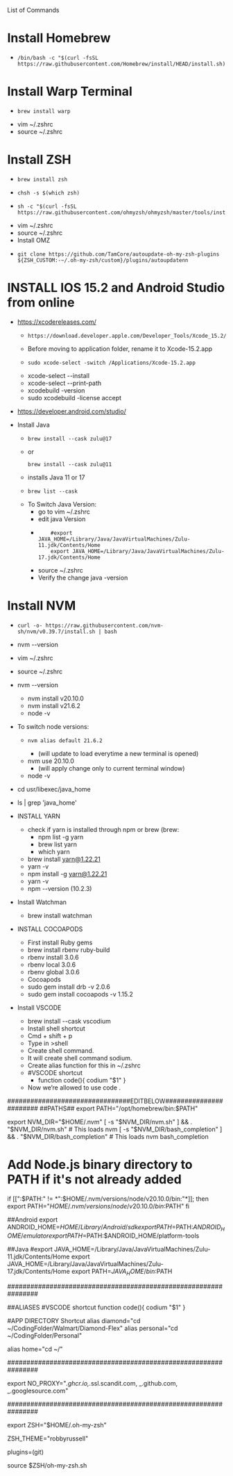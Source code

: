 List of Commands

# Install Homebrew

  - ```
    /bin/bash -c "$(curl -fsSL https://raw.githubusercontent.com/Homebrew/install/HEAD/install.sh)"
    ```
# Install Warp Terminal    

  -  ```
     brew install warp
     ```
  - vim ~/.zshrc
  - source ~/.zshrc

# Install ZSH

  - ```
    brew install zsh
    ```
  - ```
    chsh -s $(which zsh)
    ```
  - ```
    sh -c "$(curl -fsSL https://raw.githubusercontent.com/ohmyzsh/ohmyzsh/master/tools/install.sh)"
    ```
  - vim ~/.zshrc
  - source ~/.zshrc
  - Install OMZ
  - ```
    git clone https://github.com/TamCore/autoupdate-oh-my-zsh-plugins ${ZSH_CUSTOM:-~/.oh-my-zsh/custom}/plugins/autoupdatenn
    ```



# INSTALL IOS 15.2 and Android Studio from online

  - https://xcodereleases.com/
    - ```
      https://download.developer.apple.com/Developer_Tools/Xcode_15.2/Xcode_15.2.xip
      ```
    - Before moving to application folder, rename it to Xcode-15.2.app
    - ```
      sudo xcode-select -switch /Applications/Xcode-15.2.app
      ```
    - xcode-select --install
    - xcode-select --print-path
    - xcodebuild -version
    - sudo xcodebuild -license accept
  - https://developer.android.com/studio/




- Install Java
  - ```
    brew install --cask zulu@17
    ```
  - or 
    ```
    brew install --cask zulu@11
    ```
  - installs Java 11 or 17
  - ```
    brew list --cask
    ```
  - To Switch Java Version:
    - go to vim ~/.zshrc
    - edit java Version
    - ```
          #export JAVA_HOME=/Library/Java/JavaVirtualMachines/Zulu-11.jdk/Contents/Home
          export JAVA_HOME=/Library/Java/JavaVirtualMachines/Zulu-17.jdk/Contents/Home
      ```
    - source ~/.zshrc    
    - Verify the change
      java -version





# Install NVM

  - ```
    curl -o- https://raw.githubusercontent.com/nvm-sh/nvm/v0.39.7/install.sh | bash
    ```
  - nvm --version
  - vim ~/.zshrc
  - source ~/.zshrc
  - nvm --version
    - nvm install v20.10.0
    - nvm install v21.6.2
    - node -v
  - To switch node versions:
    - ```
      nvm alias default 21.6.2
      ```
      - (will update to load everytime a new terminal is opened)
    - nvm use 20.10.0
      - (will apply change only to current terminal window)
    - node -v

- cd usr/libexec/java_home
- ls | grep 'java_home'

- INSTALL YARN
  - check if yarn is installed through npm or brew (brew: 
    - npm list -g yarn
    - brew list yarn
    - which yarn
  - brew install yarn@1.22.21
  - yarn -v
  - npm install -g yarn@1.22.21
  - yarn -v
  - npm --version (10.2.3)

- Install Watchman
  - brew install watchman
- INSTALL COCOAPODS

  - First install Ruby gems
  - brew install rbenv ruby-build
  - rbenv install 3.0.6
  - rbenv local 3.0.6
  - rbenv global 3.0.6
  - Cocoapods
  - sudo gem install drb -v 2.0.6
  - sudo gem install cocoapods -v 1.15.2

- Install VSCODE
  - brew install --cask vscodium
  - Install shell shortcut
  - Cmd + shift + p
  - Type in >shell
  - Create shell command.
  - It will create shell command sodium.
  - Create alias function for this in ~/.zshrc
  - #VSCODE shortcut
    - function
      code(){
      codium "$1"
      }
  - Now we’re allowed to use code .

################################EDITBELOW#######################
##PATHS##
export PATH="/opt/homebrew/bin:$PATH"

export NVM_DIR="$HOME/.nvm"
[ -s "$NVM_DIR/nvm.sh" ] && . "$NVM_DIR/nvm.sh" # This loads nvm
[ -s "$NVM_DIR/bash_completion" ] && . "$NVM_DIR/bash_completion" # This loads nvm bash_completion

# Add Node.js binary directory to PATH if it's not already added

if [[":$PATH:" != *":$HOME/.nvm/versions/node/v20.10.0/bin:"*]]; then
export PATH="$HOME/.nvm/versions/node/v20.10.0/bin:$PATH"
fi

##Android
export ANDROID_HOME=$HOME/Library/Android/sdk
export PATH=$PATH:$ANDROID_HOME/emulator
export PATH=$PATH:$ANDROID_HOME/platform-tools


##Java
#export JAVA_HOME=/Library/Java/JavaVirtualMachines/Zulu-11.jdk/Contents/Home
export JAVA_HOME=/Library/Java/JavaVirtualMachines/Zulu-17.jdk/Contents/Home
export PATH=$JAVA_HOME/bin:$PATH

################################################################

##ALIASES
#VSCODE shortcut
function code(){
codium "$1"
}

#APP DIRECTORY Shortcut
alias diamond="cd ~/CodingFolder/Walmart/Diamond-Flex"
alias personal="cd ~/CodingFolder/Personal"

alias home="cd ~/"

################################################################

export NO_PROXY="_.ghcr.io,_.ssl.scandit.com, _.github.com, _.googlesource.com"

################################################################

export ZSH="$HOME/.oh-my-zsh"

ZSH_THEME="robbyrussell"

plugins=(git)

source $ZSH/oh-my-zsh.sh
